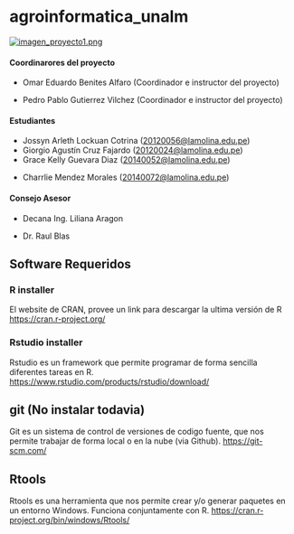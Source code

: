 # agroinformatica_unalm


[![imagen_proyecto1.png](https://s4.postimg.org/rncpf7gel/imagen_proyecto1.png)](https://postimg.org/image/dtocq5nt5/)

#### Coordinarores del proyecto	

- Omar Eduardo Benites Alfaro   (Coordinador e instructor del proyecto)
+ Pedro Pablo Gutierrez Vilchez (Coordinador e instructor del proyecto)

#### Estudiantes	

- Jossyn Arleth Lockuan Cotrina (<20120056@lamolina.edu.pe>)
- Giorgio Agustín Cruz Fajardo  (<20120024@lamolina.edu.pe>)
- Grace Kelly Guevara Diaz      (<20140052@lamolina.edu.pe>)
+ Charrlie Mendez Morales        (<20140072@lamolina.edu.pe>)

#### Consejo Asesor

- Decana Ing. Liliana Aragon
+ Dr. Raul Blas 	



## Software Requeridos

### R installer
El website de CRAN, provee un link para descargar la ultima versión de R
https://cran.r-project.org/

### Rstudio installer
Rstudio es un framework que permite programar de forma sencilla diferentes tareas en R.
https://www.rstudio.com/products/rstudio/download/

## git (No instalar todavia)
Git es un sistema de control de versiones de codigo fuente, que nos permite trabajar de forma local o en la nube (via Github).
https://git-scm.com/

## Rtools
Rtools es una herramienta que nos permite crear y/o generar paquetes en un entorno Windows. Funciona conjuntamente con R.
https://cran.r-project.org/bin/windows/Rtools/




